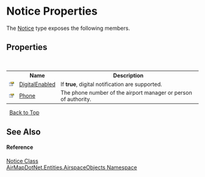 # Notice Properties
 

The <a href="T_AirMapDotNet_Entities_AirspaceObjects_Notice">Notice</a> type exposes the following members.


## Properties
&nbsp;<table><tr><th></th><th>Name</th><th>Description</th></tr><tr><td>![Public property](media/pubproperty.gif "Public property")</td><td><a href="P_AirMapDotNet_Entities_AirspaceObjects_Notice_DigitalEnabled">DigitalEnabled</a></td><td>
If <b>true</b>, digital notification are supported.</td></tr><tr><td>![Public property](media/pubproperty.gif "Public property")</td><td><a href="P_AirMapDotNet_Entities_AirspaceObjects_Notice_Phone">Phone</a></td><td>
The phone number of the airport manager or person of authority.</td></tr></table>&nbsp;
<a href="#notice-properties">Back to Top</a>

## See Also


#### Reference
<a href="T_AirMapDotNet_Entities_AirspaceObjects_Notice">Notice Class</a><br /><a href="N_AirMapDotNet_Entities_AirspaceObjects">AirMapDotNet.Entities.AirspaceObjects Namespace</a><br />
